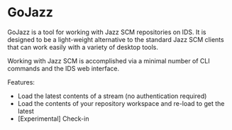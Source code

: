 GoJazz
======

GoJazz is a tool for working with Jazz SCM repositories on IDS. It is designed
 to be a light-weight alternative to the standard Jazz SCM clients that can
 work easily with a variety of desktop tools.

Working with Jazz SCM is accomplished via a minimal number of CLI commands and
 the IDS web interface.

Features:

+  Load the latest contents of a stream (no authentication required)
+  Load the contents of your repository workspace and re-load to get the latest
+  [Experimental] Check-in

